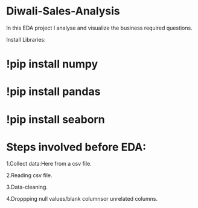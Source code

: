 # Diwali-Sales-Analysis
In this EDA project I analyse and visualize the business required questions.

Install Libraries:

 # !pip install numpy                          
 # !pip install pandas                        
 # !pip install seaborn


# Steps involved before EDA:
 1.Collect data:Here from a csv file.
 
 2.Reading csv file.
 
 3.Data-cleaning.
 
 4.Droppping null values/blank columnsor unrelated columns.
